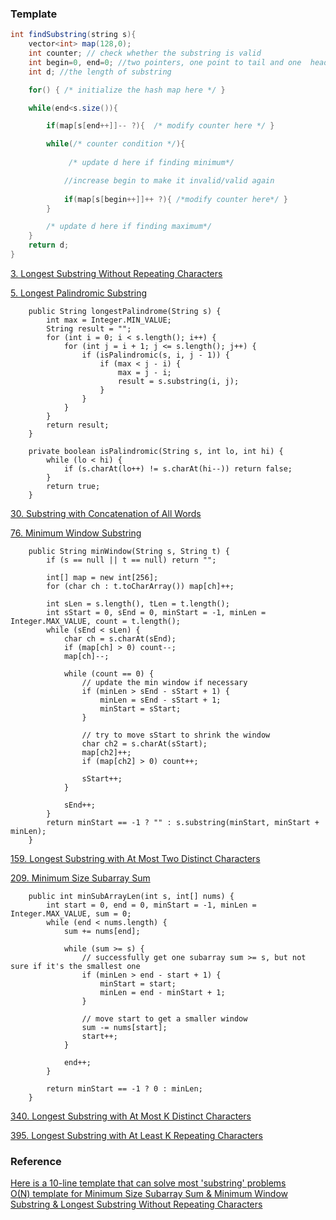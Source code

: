 
### Template
```Java
int findSubstring(string s){
    vector<int> map(128,0);
    int counter; // check whether the substring is valid
    int begin=0, end=0; //two pointers, one point to tail and one  head
    int d; //the length of substring

    for() { /* initialize the hash map here */ }

    while(end<s.size()){

        if(map[s[end++]]-- ?){  /* modify counter here */ }

        while(/* counter condition */){ 
             
             /* update d here if finding minimum*/

            //increase begin to make it invalid/valid again
            
            if(map[s[begin++]]++ ?){ /*modify counter here*/ }
        }  

        /* update d here if finding maximum*/
    }
    return d;
}
```

[3. Longest Substring Without Repeating Characters](https://leetcode.com/problems/longest-substring-without-repeating-characters/)  

[5. Longest Palindromic Substring](https://leetcode.com/problems/longest-palindromic-substring/)  
```
    public String longestPalindrome(String s) {
        int max = Integer.MIN_VALUE;
        String result = "";
        for (int i = 0; i < s.length(); i++) {
            for (int j = i + 1; j <= s.length(); j++) {
                if (isPalindromic(s, i, j - 1)) {
                    if (max < j - i) {
                        max = j - i;
                        result = s.substring(i, j);
                    }
                }
            }
        }
        return result;
    }
    
    private boolean isPalindromic(String s, int lo, int hi) {
        while (lo < hi) {
            if (s.charAt(lo++) != s.charAt(hi--)) return false;
        }
        return true;
    }
```

[30. Substring with Concatenation of All Words](https://leetcode.com/problems/substring-with-concatenation-of-all-words/)  

[76. Minimum Window Substring](https://leetcode.com/problems/minimum-window-substring/)  
```
    public String minWindow(String s, String t) {
        if (s == null || t == null) return "";
        
        int[] map = new int[256];
        for (char ch : t.toCharArray()) map[ch]++;
        
        int sLen = s.length(), tLen = t.length();
        int sStart = 0, sEnd = 0, minStart = -1, minLen = Integer.MAX_VALUE, count = t.length();
        while (sEnd < sLen) {
            char ch = s.charAt(sEnd);
            if (map[ch] > 0) count--;
            map[ch]--;
            
            while (count == 0) {
                // update the min window if necessary
                if (minLen > sEnd - sStart + 1) {
                    minLen = sEnd - sStart + 1;
                    minStart = sStart;
                }
                
                // try to move sStart to shrink the window
                char ch2 = s.charAt(sStart);
                map[ch2]++;
                if (map[ch2] > 0) count++;
                
                sStart++;
            }
            
            sEnd++;
        }
        return minStart == -1 ? "" : s.substring(minStart, minStart + minLen);
    }
```

[159. Longest Substring with At Most Two Distinct Characters](https://leetcode.com/problems/longest-substring-with-at-most-two-distinct-characters/)  

[209. Minimum Size Subarray Sum](https://leetcode.com/problems/minimum-size-subarray-sum/)
```
    public int minSubArrayLen(int s, int[] nums) {
        int start = 0, end = 0, minStart = -1, minLen = Integer.MAX_VALUE, sum = 0;
        while (end < nums.length) {
            sum += nums[end];
            
            while (sum >= s) {
                // successfully get one subarray sum >= s, but not sure if it's the smallest one
                if (minLen > end - start + 1) {
                    minStart = start;
                    minLen = end - minStart + 1;
                }
                
                // move start to get a smaller window
                sum -= nums[start];
                start++;
            }
            
            end++;
        }
        
        return minStart == -1 ? 0 : minLen;
    }
```

[340. Longest Substring with At Most K Distinct Characters](https://leetcode.com/problems/longest-substring-with-at-most-k-distinct-characters/)  

[395. Longest Substring with At Least K Repeating Characters](https://leetcode.com/problems/longest-substring-with-at-least-k-repeating-characters/)  


### Reference
[Here is a 10-line template that can solve most 'substring' problems](https://discuss.leetcode.com/topic/30941/here-is-a-10-line-template-that-can-solve-most-substring-problems)  
[O(N)  template for Minimum Size Subarray Sum & Minimum Window Substring & Longest Substring Without Repeating Characters
](https://leetcode.com/problems/minimum-size-subarray-sum/discuss/59110/O(N)-template-for-Minimum-Size-Subarray-Sum-and-Minimum-Window-Substring-and-Longest-Substring-Without-Repeating-Characters)  

